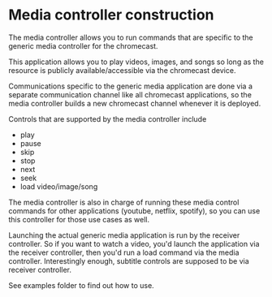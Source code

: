 # Media controller construction

The media controller allows you to run commands that are specific to the generic media controller for the chromecast.

This application allows you to play videos, images, and songs so long as the resource is publicly available/accessible via the chromecast device.

Communications specific to the generic media application are done via a separate communication channel like all chromecast applications, so the media controller builds a new chromecast channel whenever it is deployed.

Controls that are supported by the media controller include

- play
- pause
- skip
- stop
- next
- seek
- load video/image/song

The media controller is also in charge of running these media control commands for other applications (youtube, netflix, spotify), so you can use this controller for those use cases as well.

Launching the actual generic media application is run by the receiver controller. So if you want to watch a video, you'd launch the application via the receiver controller, then you'd run a load command via the media controller. Interestingly enough, subtitle controls are supposed to be via receiver controller.

See examples folder to find out how to use.